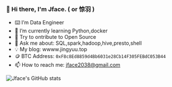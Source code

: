 ### 👋 Hi there, I'm Jface. ( or 惊羽 )
- ⌨️  I’m Data Engineer 
- 🌱 I’m currently learning Python,docker
- 🤔 Try to ontribute to Open Source
- 💬 Ask me about: SQL,spark,hadoop,hive,presto,shell
- 💡 My blog: wwww.jingyuu.top
- 🪙 BTC Address: ``0xF8c8Ed8859d4Bb6031e28Cb14F305FEBdC053B44``
- 📫 How to reach me: jface2038@gmail.com


![Jface's GitHub stats](https://github-readme-stats-sigma-five.vercel.app/api?username=jface001&theme=gruvbox_light)




